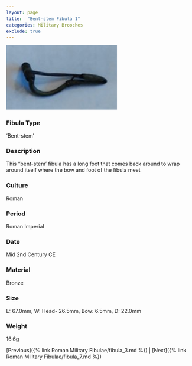 ```yaml
---
layout: page
title:  "Bent-stem Fibula 1"
categories: Military Brooches
exclude: true
---
```


<img src="fibula/bent-stem1.jpg" alt="photo" width= "300px">

### Fibula Type
‘Bent-stem’
### Description
This “bent-stem’ fibula has a long foot that comes back around to wrap around itself where the bow and foot of the fibula meet
### Culture
Roman
### Period
 Roman Imperial
### Date
Mid 2nd Century CE
### Material
 Bronze
### Size
L: 67.0mm, W: Head- 26.5mm, Bow: 6.5mm, D: 22.0mm
### Weight
 16.6g


[Previous]({% link Roman Military Fibulae/fibula_3.md %}) | [Next]({% link Roman Military Fibulae/fibula_7.md %})
